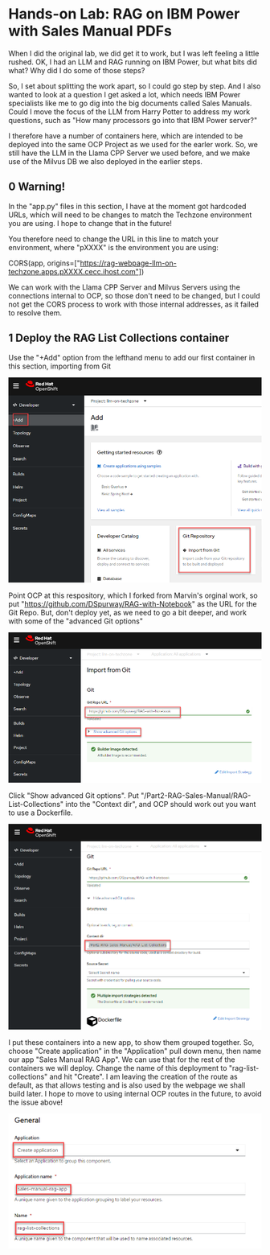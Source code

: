 # Hands-on Lab: RAG on IBM Power with Sales Manual PDFs

When I did the original lab, we did get it to work, but I was left feeling a little rushed. OK, I had an LLM and RAG running on IBM Power, but what bits did what? Why did I do some of those steps?

So, I set about splitting the work apart, so I could go step by step. And I also wanted to look at a question I get asked a lot, which needs IBM Power specialists like me to go dig into the big documents called Sales Manuals. Could I move the focus of the LLM from Harry Potter to address my work questions, such as "How many processors go into that IBM Power server?"

I therefore have a number of containers here, which are intended to be deployed into the same OCP Project as we used for the earler work. So, we still have the LLM in the Llama CPP Server we used before, and we make use of the Milvus DB we also deployed in the earlier steps.

## 0 Warning!

In the "app.py" files in this section, I have at the moment got hardcoded URLs, which will need to be changes to match the Techzone environment you are using. I hope to change that in the future!

You therefore need to change the URL in this line to match your environment, where "pXXXX" is the environment you are using:

CORS(app, origins=["https://rag-webpage-llm-on-techzone.apps.pXXXX.cecc.ihost.com"]) 

We can work with the Llama CPP Server and Milvus Servers using the connections internal to OCP, so those don't need to be changed, but I could not get the CORS process to work with those internal addresses, as it failed to resolve them.

## 1 Deploy the RAG List Collections container

Use the "+Add" option from the lefthand menu to add our first container in this section, importing from Git

![image](../images/OCP-add-from-git.png)

Point OCP at this respository, which I forked from Marvin's orginal work, so put "https://github.com/DSpurway/RAG-with-Notebook" as the URL for the Git Repo. But, don't deploy yet, as we need to go a bit deeper, and work with some of the "advanced Git options"

![image](../images/DIS-RAG-with-notebook.png)

Click "Show advanced Git options". Put "/Part2-RAG-Sales-Manual/RAG-List-Collections" into the "Context dir", and OCP should work out you want to use a Dockerfile. 

![image](../images/context-dir-for-list-collections.png)

I put these containers into a new app, to show them grouped together. So, choose "Create application" in the "Application" pull down menu, then name our app "Sales Manual RAG App". We can use that for the rest of the containers we will deploy. 
Change the name of this deployment to "rag-list-collections" and hit "Create". I am leaving the creation of the route as default, as that allows testing and is also used by the webpage we shall build later. I hope to move to using internal OCP routes in the future, to avoid the issue above!

![image](../images/create-rag-list-collections-1.1.png)
